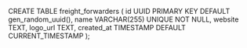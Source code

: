 CREATE TABLE freight_forwarders (
    id UUID PRIMARY KEY DEFAULT gen_random_uuid(),
    name VARCHAR(255) UNIQUE NOT NULL,
    website TEXT,
    logo_url TEXT,
    created_at TIMESTAMP DEFAULT CURRENT_TIMESTAMP
);
